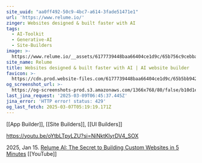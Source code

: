 ```yaml
---
site_uuid: "aa0ff492-50c9-4bc7-a614-3fade51471e1"
url: 'https://www.relume.io/'
zinger: Websites designed & built faster with AI
tags:
  - AI-Toolkit
  - Generative-AI
  - Site-Builders
image: >-
  https://www.relume.io/__assets/6177739448baa66404ce1d9c/65b756c9cebba152b52fccc8_Opengraph%20-%20Home%20for%20Twitter.jpg
site_name: Relume
title: Websites designed & built faster with AI | AI website builder
favicon: >-
  https://cdn.prod.website-files.com/6177739448baa66404ce1d9c/65b5bb942a2c4afdf861aa21_favicon.png
og_screenshot_url: >-
  https://og-screenshots-prod.s3.amazonaws.com/1366x768/80/false/b10d1e4261d94bb3de04a2fa078aa583cb6620e1c6512fe61085d9885491b9fc.jpeg
last_jina_request: '2025-03-09T06:45:37.445Z'
jina_error: 'HTTP error! status: 429'
og_last_fetch: 2025-03-07T05:19:19.171Z
---
```

[[App Builder]], [[Site Builders]], [[UI Builders]]

https://youtu.be/oYtbLTpyLZU?si=NiNktKlyrDV4_SOX


2025, Jan 15. [Relume AI: The Secret to Building Custom Websites in 5 Minutes](https://youtu.be/2H7UgosabMM?si=2GrmTdPO1EHEt3ZR) [[YouTube]]




